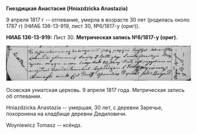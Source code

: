**Гнездицкая Анастасия (Hniazdzicka Anastazia)**

9 апреля 1817 г -- отпевание, умерла в возрасте 30 лет (родилась около
1787 г) (НИАБ 136-13-919, лист 30, №6/1817-у (ориг)).

**НИАБ 136-13-919:** Лист 30. **Метрическая запись №6/1817-у (ориг).**

![](./media/b0be82a0957f54ba21a3196cd6280de58a629c77.png)

Осовская униатская церковь. 9 апреля 1817 года. Метрическая запись об
отпевании.

Hniazdzicka Anastazia -- умершая, 30 лет, с деревни Заречье, похоронена
на кладбище деревни Дедиловичи.

Woyniewicz Tomasz -- ксёндз.
